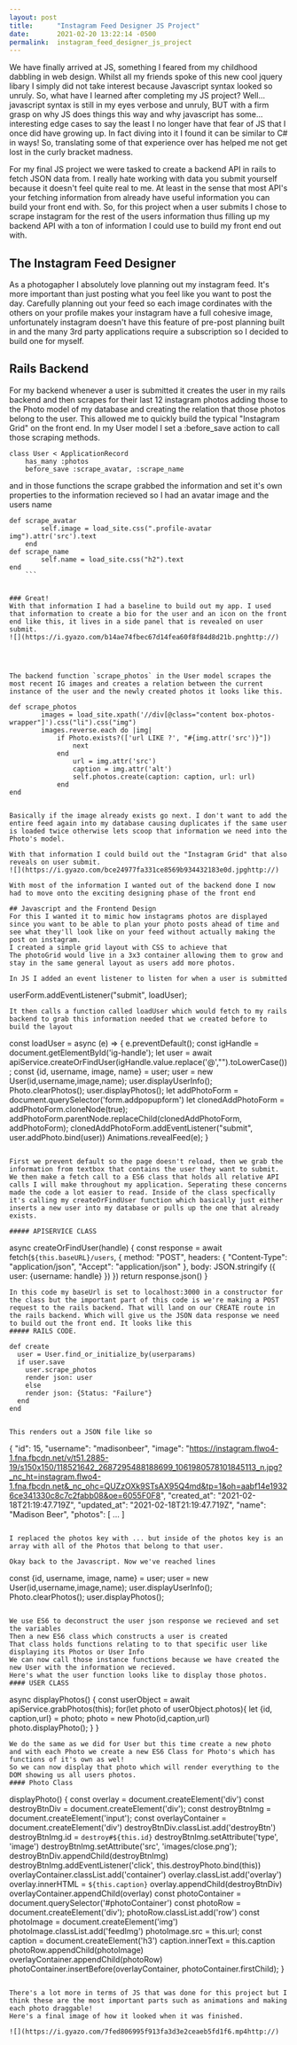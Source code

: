 ```yaml
---
layout: post
title:      "Instagram Feed Designer JS Project"
date:       2021-02-20 13:22:14 -0500
permalink:  instagram_feed_designer_js_project
---
```



We have finally arrived at JS, something I feared from my childhood dabbling in web design. 
Whilst all my friends spoke of this new cool jquery libary I simply did not take interest because Javascript syntax looked so unruly.
So, what have I learned after completing my JS project? Well... javascript syntax is still in my eyes verbose and unruly, BUT with a firm grasp on why JS does things this way and why javascript has some... interesting edge cases to say the least I no longer have that fear of JS that I once did have growing up. In fact diving into it I found it can be similar to C# in ways! So, translating some of that experience over has helped me not get lost in the curly bracket madness.


For my final JS project we were tasked to create a backend API in rails to fetch JSON data from. I really hate working with data you submit yourself because it doesn't feel quite real to me. At least in the sense that most API's your fetching information from already have useful information you can build your front end with. 
So, for this project when a user submits I chose to scrape instagram for the rest of the users information thus filling up my backend API with a ton of information I could use to build my front end out with.

## The Instagram Feed Designer
As a photogapher I absolutely love planning out my instagram feed. It's more important than just posting what you feel like you want to post the day. Carefully planning out your feed so each image cordinates with the others on your profile makes your instagram have a full cohesive image, unfortunately instagram doesn't have this feature of pre-post planning built in and the many 3rd party applications require a subscription so I decided to build one for myself.

## Rails Backend
For my backend whenever a user is submitted it creates the user in my rails backend and then scrapes for their last 12 instagram photos adding those to the Photo model of my database and creating the relation that those photos belong to the user. This allowed me to quickly build the typical "Instagram Grid" on the front end.
In my User model I set a :before_save action to call those scraping methods.
```
class User < ApplicationRecord
    has_many :photos
    before_save :scrape_avatar, :scrape_name
```
and in those functions the scrape grabbed the information and set it's own properties to the information recieved so I had an avatar image and the users name
```
def scrape_avatar
        self.image = load_site.css(".profile-avatar img").attr('src').text
    end
def scrape_name
        self.name = load_site.css("h2").text
end
	```
	

### Great!
With that information I had a baseline to build out my app. I used that information to create a bio for the user and an icon on the front end like this, it lives in a side panel that is revealed on user submit.
![](https://i.gyazo.com/b14ae74fbec67d14fea60f8f84d8d21b.pnghttp://)




The backend function `scrape_photos` in the User model scrapes the most recent IG images and creates a relation between the current instance of the user and the newly created photos it looks like this.

```
    def scrape_photos
            images = load_site.xpath('//div[@class="content box-photos-wrapper"]').css("li").css("img")
            images.reverse.each do |img|
                if Photo.exists?(['url LIKE ?', "#{img.attr('src')}"])
                    next
                end
                    url = img.attr('src')
                    caption = img.attr('alt')
                    self.photos.create(caption: caption, url: url)
                end
    end
```

Basically if the image already exists go next. I don't want to add the entire feed again into my database causing duplicates if the same user is loaded twice otherwise lets scoop that information we need into the Photo's model.

With that information I could build out the "Instagram Grid" that also reveals on user submit.
![](https://i.gyazo.com/bce24977fa331ce8569b934432183e0d.jpghttp://)

With most of the information I wanted out of the backend done I now had to move onto the exciting designing phase of the front end

## Javascript and the Frontend Design
For this I wanted it to mimic how instagrams photos are displayed since you want to be able to plan your photo posts ahead of time and see what they'll look like on your feed without actually making the post on instagram.
I created a simple grid layout with CSS to achieve that
The photoGrid would live in a 3x3 container allowing them to grow and stay in the same general layout as users add more photos.

In JS I added an event listener to listen for when a user is submitted
```
userForm.addEventListener("submit", loadUser);
```
It then calls a function called loadUser which would fetch to my rails backend to grab this information needed that we created before to build the layout
```
const loadUser = async (e) => {
    e.preventDefault();
    const igHandle = document.getElementById('ig-handle');
    let user = await apiService.createOrFindUser(igHandle.value.replace('@',"").toLowerCase());
    const {id, username, image, name} = user;
    user = new User(id,username,image,name);
    user.displayUserInfo();
    Photo.clearPhotos();
    user.displayPhotos();
    let addPhotoForm = document.querySelector('form.addpopupform')
    let clonedAddPhotoForm = addPhotoForm.cloneNode(true);
    addPhotoForm.parentNode.replaceChild(clonedAddPhotoForm, addPhotoForm);
    clonedAddPhotoForm.addEventListener("submit", user.addPhoto.bind(user))
    Animations.revealFeed(e);
}
```

First we prevent default so the page doesn't reload, then we grab the information from textbox that contains the user they want to submit.
We then make a fetch call to a ES6 class that holds all relative API calls I will make throughout my application. Seperating these concerns made the code a lot easier to read. Inside of the class specfically it's calling my createOrFindUser function which basically just either inserts a new user into my database or pulls up the one that already exists.

##### APISERVICE CLASS

```
async createOrFindUser(handle) {
        const response = await fetch(`${this.baseURL}/users`, {
            method: "POST",
            headers: {
                "Content-Type": "application/json",
                "Accept": "application/json"
            },
            body: JSON.stringify ({
                user: {username: handle}
            })
        })
    return response.json()
    }
```
In this code my baseUrl is set to localhost:3000 in a constructor for the class but the important part of this code is we're making a POST request to the rails backend. That will land on our CREATE route in the rails backend. Which will give us the JSON data response we need to build out the front end. It looks like this
##### RAILS CODE.
```
    def create
      user = User.find_or_initialize_by(userparams)
      if user.save
        user.scrape_photos
        render json: user
        else
        render json: {Status: "Failure"}
      end
    end
```

This renders out a JSON file like so 
```
{
  "id": 15,
  "username": "madisonbeer",
  "image": "https://instagram.flwo4-1.fna.fbcdn.net/v/t51.2885-19/s150x150/118521642_2687295488188699_1061980578101845113_n.jpg?_nc_ht=instagram.flwo4-1.fna.fbcdn.net&_nc_ohc=QUZzOXk9STsAX95Q4md&tp=1&oh=aabf14e19326ce341330c8c7c2fabb08&oe=6055F0F8",
  "created_at": "2021-02-18T21:19:47.719Z",
  "updated_at": "2021-02-18T21:19:47.719Z",
  "name": "Madison Beer",
  "photos": [ ... ]
```

I replaced the photos key with ... but inside of the photos key is an array with all of the Photos that belong to that user.

Okay back to the Javascript. Now we've reached lines
```
const {id, username, image, name} = user;
    user = new User(id,username,image,name);
    user.displayUserInfo();
    Photo.clearPhotos();
    user.displayPhotos();
```

We use ES6 to deconstruct the user json response we recieved and set the variables
Then a new ES6 class which constructs a user is created
That class holds functions relating to to that specific user like displaying its Photos or User Info
We can now call those instance functions because we have created the new User with the information we recieved.
Here's what the user function looks like to display those photos.
#### USER CLASS
```
async displayPhotos() {
        const userObject = await apiService.grabPhotos(this);
        for(let photo of userObject.photos){
                let {id, caption,url} = photo;
                photo = new Photo(id,caption,url)
                photo.displayPhoto();
        }
    }
```
We do the same as we did for User but this time create a new photo
and with each Photo we create a new ES6 Class for Photo's which has functions of it's own as wel!
So we can now display that photo which will render everything to the DOM showing us all users photos.
#### Photo Class
```
displayPhoto() {
        const overlay = document.createElement('div')
        const destroyBtnDiv = document.createElement('div');
        const destroyBtnImg = document.createElement('input');
        const overlayContainer = document.createElement('div')
        destroyBtnDiv.classList.add('destroyBtn')
        destroyBtnImg.id = `destroy#${this.id}`
        destroyBtnImg.setAttribute('type', 'image')
        destroyBtnImg.setAttribute('src', 'images/close.png');
        destroyBtnDiv.appendChild(destroyBtnImg)
        destroyBtnImg.addEventListener('click', this.destroyPhoto.bind(this))
        overlayContainer.classList.add('container')
        overlay.classList.add('overlay')
        overlay.innerHTML = `${this.caption}`
        overlay.appendChild(destroyBtnDiv)
        overlayContainer.appendChild(overlay)
        const photoContainer = document.querySelector('#photoContainer')
        const photoRow = document.createElement('div');
        photoRow.classList.add('row')
        const photoImage = document.createElement('img')
        photoImage.classList.add('feedImg')
        photoImage.src = this.url;
        const caption = document.createElement('h3')
        caption.innerText = this.caption
        photoRow.appendChild(photoImage)
        overlayContainer.appendChild(photoRow)
        photoContainer.insertBefore(overlayContainer, photoContainer.firstChild);
    }
```

There's a lot more in terms of JS that was done for this project but I think these are the most important parts such as animations and making each photo draggable!
Here's a final image of how it looked when it was finished.

![](https://i.gyazo.com/7fed806995f913fa3d3e2ceaeb5fd1f6.mp4http://)
